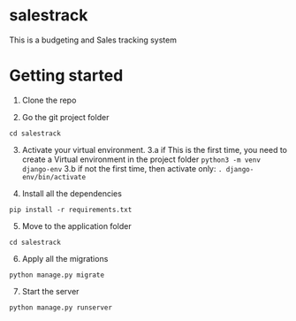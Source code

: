 # salestrack
This is a budgeting and Sales tracking system

# Getting started
1. Clone the repo

2. Go the git project folder

```
cd salestrack
```

3. Activate your virtual environment.
    3.a if This is the first time, you need to create a Virtual environment in the project folder
        ```
        python3 -m venv django-env
        ```
    3.b if not the first time, then activate only:
        ```
        . django-env/bin/activate
        ```

4. Install all the dependencies

```
pip install -r requirements.txt
```

5. Move to the application folder

```
cd salestrack
```

6. Apply all the migrations

```
python manage.py migrate
```

7. Start the server

```
python manage.py runserver
```

